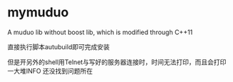 # mymuduo
A muduo lib without boost lib, which is modified through C++11

直接执行脚本autubuild即可完成安装

但是开另外的shell用Telnet与写好的服务器连接时，时间无法打印，而且会打印一大堆INFO
还没找到问题所在
